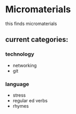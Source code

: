 # Micromaterials

this finds micromaterials

## current categories:

### technology

- networking
- git

### language

- stress
- regular ed verbs
- rhymes
